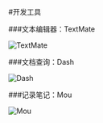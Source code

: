 #开发工具

###文本编辑器：TextMate

![TextMate][1]


###文档查询：Dash

![Dash][2]

###记录笔记：Mou

![Mou][3]


[1]:http://www.scienjus.com/wp-content/uploads/2015/09/textmate.jpg

[2]:http://www.scienjus.com/wp-content/uploads/2015/09/dash.jpg

[3]:http://www.scienjus.com/wp-content/uploads/2015/09/mou.jpg